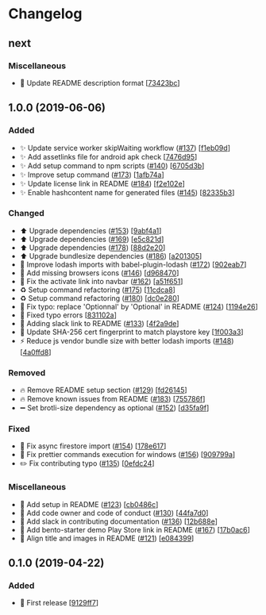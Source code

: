 # Changelog

<a name="next"></a>
## next

### Miscellaneous

- 📝 Update README description format [[73423bc](https://github.com/kefranabg/bento-starter/commit/73423bc3130fe6393b0522af9f70af0e828bd11a)]


<a name="1.0.0"></a>
## 1.0.0 (2019-06-06)

### Added

- ✨ Update service worker skipWaiting workflow ([#137](https://github.com/kefranabg/bento-starter/issues/137)) [[f1eb09d](https://github.com/kefranabg/bento-starter/commit/f1eb09d41da9b53f97de02c17787e4914c70f9b8)]
- ✨ Add assetlinks file for android apk check [[7476d95](https://github.com/kefranabg/bento-starter/commit/7476d95a5531b2e2339e8638f4d0a2e9d9b54a66)]
- ✨ Add setup command to npm scripts ([#140](https://github.com/kefranabg/bento-starter/issues/140)) [[6705d3b](https://github.com/kefranabg/bento-starter/commit/6705d3b00f2c32f388d42426d2e83be7896fc773)]
- ✨ Improve setup command ([#173](https://github.com/kefranabg/bento-starter/issues/173)) [[1afb74a](https://github.com/kefranabg/bento-starter/commit/1afb74a8be89405399744b4f442a6c5432ec5975)]
- ✨ Update license link in README ([#184](https://github.com/kefranabg/bento-starter/issues/184)) [[f2e102e](https://github.com/kefranabg/bento-starter/commit/f2e102e86567b25d313cf1ad12a0a25b1d2d0dda)]
- ✨ Enable hashcontent name for generated files ([#145](https://github.com/kefranabg/bento-starter/issues/145)) [[82335b3](https://github.com/kefranabg/bento-starter/commit/82335b3ecd6eaa7f82088358a1558c08f49cd8c3)]

### Changed

- ⬆️ Upgrade dependencies ([#153](https://github.com/kefranabg/bento-starter/issues/153)) [[9abf4a1](https://github.com/kefranabg/bento-starter/commit/9abf4a1e3afc1910da33fcf4403f922077924613)]
- ⬆️ Upgrade dependencies ([#169](https://github.com/kefranabg/bento-starter/issues/169)) [[e5c821d](https://github.com/kefranabg/bento-starter/commit/e5c821ddfb5bc9d42fd35a554eeb85199ede0747)]
- ⬆️ Upgrade dependencies ([#178](https://github.com/kefranabg/bento-starter/issues/178)) [[88d2e20](https://github.com/kefranabg/bento-starter/commit/88d2e204f8a5b96b624864ddcc0048aa11058085)]
- ⬆️ Upgrade bundlesize dependencies ([#186](https://github.com/kefranabg/bento-starter/issues/186)) [[a201305](https://github.com/kefranabg/bento-starter/commit/a201305ffd9a4f91c56db74555e1000301b611e3)]
- 🎨 Improve lodash imports with babel-plugin-lodash ([#172](https://github.com/kefranabg/bento-starter/issues/172)) [[902eab7](https://github.com/kefranabg/bento-starter/commit/902eab784487272783b1446bc6dd917d7409c9f8)]
- 🍱 Add missing browsers icons ([#146](https://github.com/kefranabg/bento-starter/issues/146)) [[d968470](https://github.com/kefranabg/bento-starter/commit/d968470b675234fb5db1213d7b5ed01e0aa244f6)]
- 💄 Fix the activate link into navbar ([#162](https://github.com/kefranabg/bento-starter/issues/162)) [[a51f651](https://github.com/kefranabg/bento-starter/commit/a51f6515f6d1741b39eb72e7c083cc19600c08a9)]
- ♻️ Setup command refactoring ([#175](https://github.com/kefranabg/bento-starter/issues/175)) [[11cdca8](https://github.com/kefranabg/bento-starter/commit/11cdca859d9c7979d86d321bde44fe271991f746)]
- ♻️ Setup command refactoring ([#180](https://github.com/kefranabg/bento-starter/issues/180)) [[dc0e280](https://github.com/kefranabg/bento-starter/commit/dc0e28045b2cacbde13df9f5bc48c0d8abc41a0f)]
- 💬 Fix typo: replace &#x27;Optionnal&#x27; by &#x27;Optional&#x27; in README ([#124](https://github.com/kefranabg/bento-starter/issues/124)) [[1194e26](https://github.com/kefranabg/bento-starter/commit/1194e26e24c6e7cdd191b615e7e52c7c29aa8d7f)]
- 💬 Fixed typo errors [[831102a](https://github.com/kefranabg/bento-starter/commit/831102ade2fcaa47fabf0219f65acfc6e5d2a107)]
- 💬 Adding slack link to README ([#133](https://github.com/kefranabg/bento-starter/issues/133)) [[4f2a9de](https://github.com/kefranabg/bento-starter/commit/4f2a9de267d473034d61717fccc503c188273269)]
- 🔧 Update SHA-256 cert fingerprint to match playstore key [[1f003a3](https://github.com/kefranabg/bento-starter/commit/1f003a3ee76a087a60e0a27b11f515d11c0bdc08)]
- ⚡ Reduce js vendor bundle size with better lodash imports ([#148](https://github.com/kefranabg/bento-starter/issues/148)) [[4a0ffd8](https://github.com/kefranabg/bento-starter/commit/4a0ffd8ed4959719e896c4e02e40f2cbd6ca3134)]

### Removed

- 🔥 Remove README setup section ([#129](https://github.com/kefranabg/bento-starter/issues/129)) [[fd26145](https://github.com/kefranabg/bento-starter/commit/fd261456282a28ce1da62d6a1dd21ee7e8dbf799)]
- 🔥 Remove known issues from README ([#183](https://github.com/kefranabg/bento-starter/issues/183)) [[755786f](https://github.com/kefranabg/bento-starter/commit/755786f435d168fefc3b448a6f5b694b886ec112)]
- ➖ Set brotli-size dependency as optional ([#152](https://github.com/kefranabg/bento-starter/issues/152)) [[d35fa9f](https://github.com/kefranabg/bento-starter/commit/d35fa9f268c710f0e9e311131a3181ccb2001dee)]

### Fixed

- 🐛 Fix async firestore import ([#154](https://github.com/kefranabg/bento-starter/issues/154)) [[178e617](https://github.com/kefranabg/bento-starter/commit/178e617457c8814d8b724cba7661391c4690f672)]
- 🐛 Fix prettier commands execution for windows ([#156](https://github.com/kefranabg/bento-starter/issues/156)) [[909799a](https://github.com/kefranabg/bento-starter/commit/909799aa4d7d770995e318f3997a624799c17fdc)]
- ✏️ Fix contributing typo ([#135](https://github.com/kefranabg/bento-starter/issues/135)) [[0efdc24](https://github.com/kefranabg/bento-starter/commit/0efdc24a69b4c8f0973ab91ebcc89d0fe588f39b)]

### Miscellaneous

- 📝 Add setup in README ([#123](https://github.com/kefranabg/bento-starter/issues/123)) [[cb0486c](https://github.com/kefranabg/bento-starter/commit/cb0486c24688bdc9ae8a820a6df9ae15711abd6e)]
- 📝 Add code owner and code of conduct ([#130](https://github.com/kefranabg/bento-starter/issues/130)) [[44fa7d0](https://github.com/kefranabg/bento-starter/commit/44fa7d000e657e1c4a50b6b93220ffea2105d1de)]
- 📝 Add slack in contributing documentation ([#136](https://github.com/kefranabg/bento-starter/issues/136)) [[12b688e](https://github.com/kefranabg/bento-starter/commit/12b688e3121bcfb4c4e34c07b8dca894cae587ff)]
- 📝 Add bento-starter demo Play Store link in README ([#167](https://github.com/kefranabg/bento-starter/issues/167)) [[17b0ac6](https://github.com/kefranabg/bento-starter/commit/17b0ac6dd26cd489bdc81bd4d0c72e69bae5fc11)]
- 📝 Align title and images in README ([#121](https://github.com/kefranabg/bento-starter/issues/121)) [[e084399](https://github.com/kefranabg/bento-starter/commit/e084399b514ffab6328223fead89a1da5a59df3c)]


<a name="0.1.0"></a>
## 0.1.0 (2019-04-22)

### Added

- 🎉 First release [[9129ff7](https://github.com/kefranabg/bento-starter/commit/9129ff7dcb4378db4d38dc6e2649394e2da91f63)]


